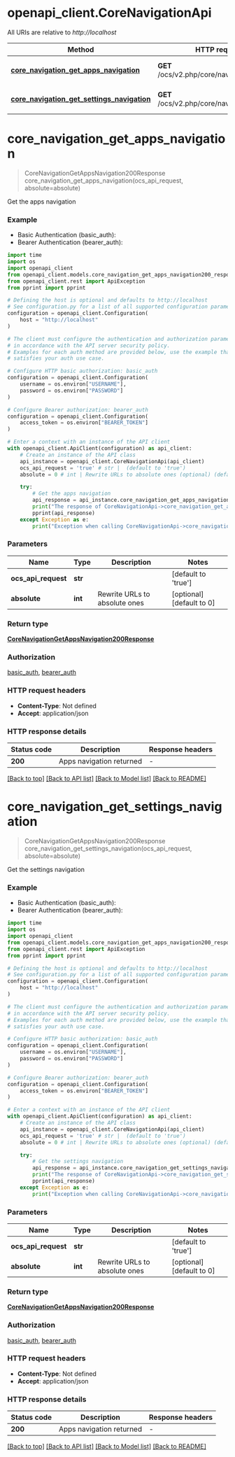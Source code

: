 # openapi_client.CoreNavigationApi

All URIs are relative to *http://localhost*

Method | HTTP request | Description
------------- | ------------- | -------------
[**core_navigation_get_apps_navigation**](CoreNavigationApi.md#core_navigation_get_apps_navigation) | **GET** /ocs/v2.php/core/navigation/apps | Get the apps navigation
[**core_navigation_get_settings_navigation**](CoreNavigationApi.md#core_navigation_get_settings_navigation) | **GET** /ocs/v2.php/core/navigation/settings | Get the settings navigation


# **core_navigation_get_apps_navigation**
> CoreNavigationGetAppsNavigation200Response core_navigation_get_apps_navigation(ocs_api_request, absolute=absolute)

Get the apps navigation

### Example

* Basic Authentication (basic_auth):
* Bearer Authentication (bearer_auth):
```python
import time
import os
import openapi_client
from openapi_client.models.core_navigation_get_apps_navigation200_response import CoreNavigationGetAppsNavigation200Response
from openapi_client.rest import ApiException
from pprint import pprint

# Defining the host is optional and defaults to http://localhost
# See configuration.py for a list of all supported configuration parameters.
configuration = openapi_client.Configuration(
    host = "http://localhost"
)

# The client must configure the authentication and authorization parameters
# in accordance with the API server security policy.
# Examples for each auth method are provided below, use the example that
# satisfies your auth use case.

# Configure HTTP basic authorization: basic_auth
configuration = openapi_client.Configuration(
    username = os.environ["USERNAME"],
    password = os.environ["PASSWORD"]
)

# Configure Bearer authorization: bearer_auth
configuration = openapi_client.Configuration(
    access_token = os.environ["BEARER_TOKEN"]
)

# Enter a context with an instance of the API client
with openapi_client.ApiClient(configuration) as api_client:
    # Create an instance of the API class
    api_instance = openapi_client.CoreNavigationApi(api_client)
    ocs_api_request = 'true' # str |  (default to 'true')
    absolute = 0 # int | Rewrite URLs to absolute ones (optional) (default to 0)

    try:
        # Get the apps navigation
        api_response = api_instance.core_navigation_get_apps_navigation(ocs_api_request, absolute=absolute)
        print("The response of CoreNavigationApi->core_navigation_get_apps_navigation:\n")
        pprint(api_response)
    except Exception as e:
        print("Exception when calling CoreNavigationApi->core_navigation_get_apps_navigation: %s\n" % e)
```


### Parameters

Name | Type | Description  | Notes
------------- | ------------- | ------------- | -------------
 **ocs_api_request** | **str**|  | [default to &#39;true&#39;]
 **absolute** | **int**| Rewrite URLs to absolute ones | [optional] [default to 0]

### Return type

[**CoreNavigationGetAppsNavigation200Response**](CoreNavigationGetAppsNavigation200Response.md)

### Authorization

[basic_auth](../README.md#basic_auth), [bearer_auth](../README.md#bearer_auth)

### HTTP request headers

 - **Content-Type**: Not defined
 - **Accept**: application/json

### HTTP response details
| Status code | Description | Response headers |
|-------------|-------------|------------------|
**200** | Apps navigation returned |  -  |

[[Back to top]](#) [[Back to API list]](../README.md#documentation-for-api-endpoints) [[Back to Model list]](../README.md#documentation-for-models) [[Back to README]](../README.md)

# **core_navigation_get_settings_navigation**
> CoreNavigationGetAppsNavigation200Response core_navigation_get_settings_navigation(ocs_api_request, absolute=absolute)

Get the settings navigation

### Example

* Basic Authentication (basic_auth):
* Bearer Authentication (bearer_auth):
```python
import time
import os
import openapi_client
from openapi_client.models.core_navigation_get_apps_navigation200_response import CoreNavigationGetAppsNavigation200Response
from openapi_client.rest import ApiException
from pprint import pprint

# Defining the host is optional and defaults to http://localhost
# See configuration.py for a list of all supported configuration parameters.
configuration = openapi_client.Configuration(
    host = "http://localhost"
)

# The client must configure the authentication and authorization parameters
# in accordance with the API server security policy.
# Examples for each auth method are provided below, use the example that
# satisfies your auth use case.

# Configure HTTP basic authorization: basic_auth
configuration = openapi_client.Configuration(
    username = os.environ["USERNAME"],
    password = os.environ["PASSWORD"]
)

# Configure Bearer authorization: bearer_auth
configuration = openapi_client.Configuration(
    access_token = os.environ["BEARER_TOKEN"]
)

# Enter a context with an instance of the API client
with openapi_client.ApiClient(configuration) as api_client:
    # Create an instance of the API class
    api_instance = openapi_client.CoreNavigationApi(api_client)
    ocs_api_request = 'true' # str |  (default to 'true')
    absolute = 0 # int | Rewrite URLs to absolute ones (optional) (default to 0)

    try:
        # Get the settings navigation
        api_response = api_instance.core_navigation_get_settings_navigation(ocs_api_request, absolute=absolute)
        print("The response of CoreNavigationApi->core_navigation_get_settings_navigation:\n")
        pprint(api_response)
    except Exception as e:
        print("Exception when calling CoreNavigationApi->core_navigation_get_settings_navigation: %s\n" % e)
```


### Parameters

Name | Type | Description  | Notes
------------- | ------------- | ------------- | -------------
 **ocs_api_request** | **str**|  | [default to &#39;true&#39;]
 **absolute** | **int**| Rewrite URLs to absolute ones | [optional] [default to 0]

### Return type

[**CoreNavigationGetAppsNavigation200Response**](CoreNavigationGetAppsNavigation200Response.md)

### Authorization

[basic_auth](../README.md#basic_auth), [bearer_auth](../README.md#bearer_auth)

### HTTP request headers

 - **Content-Type**: Not defined
 - **Accept**: application/json

### HTTP response details
| Status code | Description | Response headers |
|-------------|-------------|------------------|
**200** | Apps navigation returned |  -  |

[[Back to top]](#) [[Back to API list]](../README.md#documentation-for-api-endpoints) [[Back to Model list]](../README.md#documentation-for-models) [[Back to README]](../README.md)


